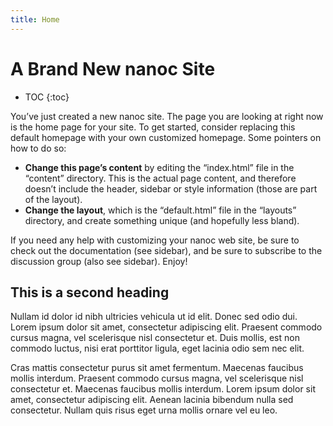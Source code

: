 ```yaml
---
title: Home
---
```


# A Brand New nanoc Site

* TOC
{:toc}

You’ve just created a new nanoc site. The page you are looking at right now is the home page for your site. To get started, consider replacing this default homepage with your own customized homepage. Some pointers on how to do so:

- **Change this page’s content** by editing the “index.html” file in the “content” directory. This is the actual page content, and therefore doesn’t include the header, sidebar or style information (those are part of the layout).
- **Change the layout**, which is the “default.html” file in the “layouts” directory, and create something unique (and hopefully less bland).

If you need any help with customizing your nanoc web site, be sure to check out the documentation (see sidebar), and be sure to subscribe to the discussion group (also see sidebar). Enjoy!

## This is a second heading

Nullam id dolor id nibh ultricies vehicula ut id elit. Donec sed odio dui. Lorem ipsum dolor sit amet, consectetur adipiscing elit. Praesent commodo cursus magna, vel scelerisque nisl consectetur et. Duis mollis, est non commodo luctus, nisi erat porttitor ligula, eget lacinia odio sem nec elit.

Cras mattis consectetur purus sit amet fermentum. Maecenas faucibus mollis interdum. Praesent commodo cursus magna, vel scelerisque nisl consectetur et. Maecenas faucibus mollis interdum. Lorem ipsum dolor sit amet, consectetur adipiscing elit. Aenean lacinia bibendum nulla sed consectetur. Nullam quis risus eget urna mollis ornare vel eu leo.
